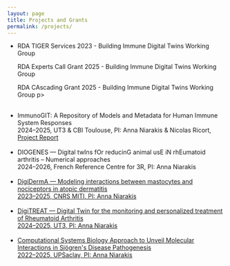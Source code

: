 ```yaml
---
layout: page
title: Projects and Grants
permalink: /projects/
---
```


<ul>
  <li>
    <p> RDA TIGER Services 2023 - Building Immune Digital Twins Working Group
    <p> RDA Experts Call Grant 2025 - Building Immune Digital Twins Working Group
    <p> RDA CAscading Grant 2025 - Building Immune Digital Twins Working Group
      <a href="https://www.rd-alliance.org/working-groups/rda-tiger/rda-tiger-services/" target="_blank">
      </a>p>
  </li>
  <br>  
  <li>
    ImmunoGIT: A Repository of Models and Metadata for Human Immune System Responses<br>2024–2025, UT3 & CBI Toulouse, PI: Anna Niarakis & Nicolas Ricort, <a href="/files/ImmunoGit_Project_Report.pdf" target="_blank">Project Report</a>
  </li>
  <br>
  <li>
    DIOGENES — Digital twIns fOr reducinG animal usE iN rhEumatoid arthritis – Numerical approaches<br>2024–2026, French Reference Centre for 3R, PI: Anna Niarakis 
<a href="https://www.fc3r.com/en/digital-tools-3-2023.html" target="_blank">
  </li>
  <br>
  <li>
    DigiDermA — Modeling interactions between mastocytes and nociceptors in atopic dermatitis<br>2023–2025, CNRS MITI, PI: Anna Niarakis
<a href="https://miti.cnrs.fr/appel-a-projets/jumeaux-numeriques/" target="_blank"> 
  </li>
  <br>
  <li>
    DigiTREAT — Digital Twin for the monitoring and personalized treatment of Rheumatoid Arthritis<br>2024–2025, UT3, 
    PI: Anna Niarakis
  </li>
  <br>
  <li>
    Computational Systems Biology Approach to Unveil Molecular Interactions in Sjögren's Disease Pathogenesis<br>2022–2025, UPSaclay, PI: Anna Niarakis
  </li>
</ul>
